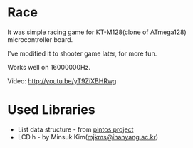 Race
====
It was simple racing game for KT-M128(clone of ATmega128) microcontroller board.

I've modified it to shooter game later, for more fun.

Works well on 16000000Hz.

Video: http://youtu.be/yT9ZiXBHRwg

Used Libraries
=====
* List data structure - from [pintos project](http://www.stanford.edu/class/cs140/projects/pintos/pintos.html)
* LCD.h - by Minsuk Kim(mjkms@ihanyang.ac.kr)